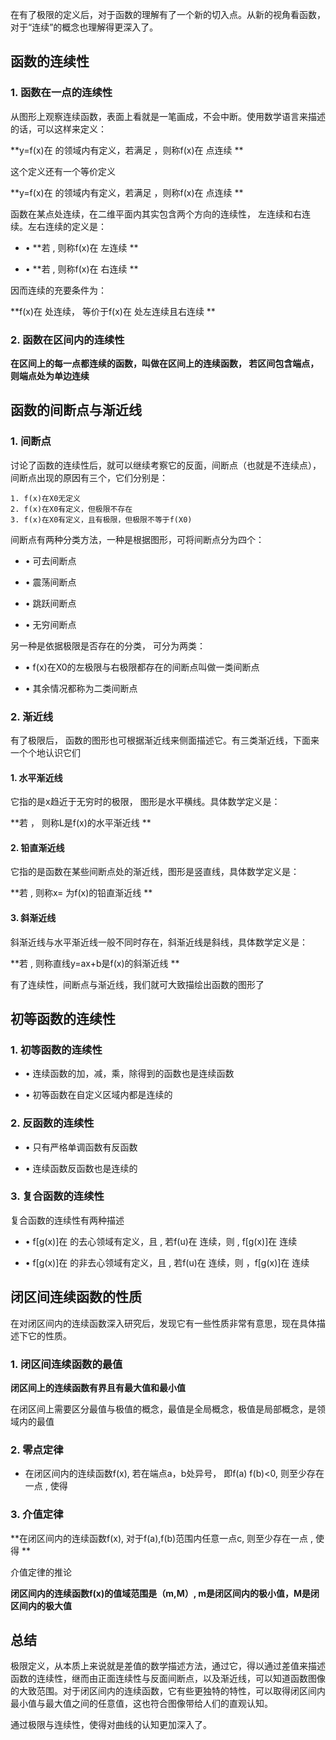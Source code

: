 在有了极限的定义后，对于函数的理解有了一个新的切入点。从新的视角看函数，对于“连续”的概念也理解得更深入了。

##  函数的连续性

###  1\. 函数在一点的连续性

从图形上观察连续函数，表面上看就是一笔画成，不会中断。使用数学语言来描述的话，可以这样来定义：

**y=f(x)在 的领域内有定义，若满足  ，则称f(x)在  点连续 **

这个定义还有一个等价定义

**y=f(x)在 的领域内有定义，若满足  ，则称f(x)在  点连续 **

函数在某点处连续，在二维平面内其实包含两个方向的连续性， 左连续和右连续。左右连续的定义是：

  * • **若 , 则称f(x)在  左连续 **

  * • **若 , 则称f(x)在  右连续 **

因而连续的充要条件为：

**f(x)在 处连续， 等价于f(x)在  处左连续且右连续 **

###  2\. 函数在区间内的连续性

**在区间上的每一点都连续的函数，叫做在区间上的连续函数， 若区间包含端点，则端点处为单边连续**

##  函数的间断点与渐近线

###  1\. 间断点

讨论了函数的连续性后，就可以继续考察它的反面，间断点（也就是不连续点），间断点出现的原因有三个，它们分别是：

    
    
    1. f(x)在X0无定义  
    2. f(x)在X0有定义，但极限不存在  
    3. f(x)在X0有定义，且有极限，但极限不等于f(X0)

间断点有两种分类方法，一种是根据图形，可将间断点分为四个：

  * • 可去间断点 

  * • 震荡间断点 

  * • 跳跃间断点 

  * • 无穷间断点 

另一种是依据极限是否存在的分类， 可分为两类：

  * • f(x)在X0的左极限与右极限都存在的间断点叫做一类间断点 

  * • 其余情况都称为二类间断点 

###  2\. 渐近线

有了极限后， 函数的图形也可根据渐近线来侧面描述它。有三类渐近线，下面来一个个地认识它们

####  1\. 水平渐近线

它指的是x趋近于无穷时的极限， 图形是水平横线。具体数学定义是：

**若 ， 则称L是f(x)的水平渐近线 **

####  2\. 铅直渐近线

它指的是函数在某些间断点处的渐近线，图形是竖直线，具体数学定义是：

**若 , 则称x=  为f(x)的铅直渐近线 **

####  3\. 斜渐近线

斜渐近线与水平渐近线一般不同时存在，斜渐近线是斜线，具体数学定义是：

**若 , 则称直线y=ax+b是f(x)的斜渐近线 **

有了连续性，间断点与渐近线，我们就可大致描绘出函数的图形了

##  初等函数的连续性

###  1\. 初等函数的连续性

  * • 连续函数的加，减，乘，除得到的函数也是连续函数 

  * • 初等函数在自定义区域内都是连续的 

###  2\. 反函数的连续性

  * • 只有严格单调函数有反函数 

  * • 连续函数反函数也是连续的 

###  3\. 复合函数的连续性

复合函数的连续性有两种描述

  * • f[g(x)]在  的去心领域有定义，且  , 若f(u)在  连续，则  , f[g(x)]在  连续 

  * • f[g(x)]在  的非去心领域有定义，且  , 若f(u)在  连续，则  ，f[g(x)]在  连续 

##  闭区间连续函数的性质

在对闭区间内的连续函数深入研究后，发现它有一些性质非常有意思，现在具体描述下它的性质。

###  1\. 闭区间连续函数的最值

**闭区间上的连续函数有界且有最大值和最小值**

在闭区间上需要区分最值与极值的概念，最值是全局概念，极值是局部概念，是领域内的最值

###  2\. 零点定律

*  在闭区间内的连续函数f(x), 若在端点a，b处异号， 即f(a)  f(b)<0, 则至少存在一点  , 使得 

###  3\. 介值定律

**在闭区间内的连续函数f(x), 对于f(a),f(b)范围内任意一点c, 则至少存在一点 , 使得  **

介值定律的推论

**闭区间内的连续函数f(x)的值域范围是（m,M）, m是闭区间内的极小值，M是闭区间内的极大值**

##  总结

极限定义，从本质上来说就是差值的数学描述方法，通过它，得以通过差值来描述函数的连续性，继而由正面连续性与反面间断点，以及渐近线，可以知道函数图像的大致范围。对于闭区间内的连续函数，它有些更独特的特性，可以取得闭区间内最小值与最大值之间的任意值，这也符合图像带给人们的直观认知。

通过极限与连续性，使得对曲线的认知更加深入了。

  

